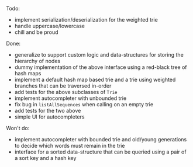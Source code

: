 Todo:

- implement serialization/deserialization for the weighted trie
- handle uppercase/lowercase
- chill and be proud

Done:

- generalize to support custom logic and data-structures for storing the hierarchy of nodes
- dummy implementation of the above interface using a red-black tree of hash maps
- implement a default hash map based trie and a trie using weighted branches that can be traversed in-order
- add tests for the above subclasses of `Trie`
- implement autocompleter with unbounded trie
- fix bug in `listAllSequences` when calling on an empty trie
- add tests for the two above
- simple UI for autocompleters

Won't do:

- implement autocompleter with bounded trie and old/young generations to decide which words must remain in the trie
- interface for a sorted data-structure that can be queried using a pair of a sort key and a hash key